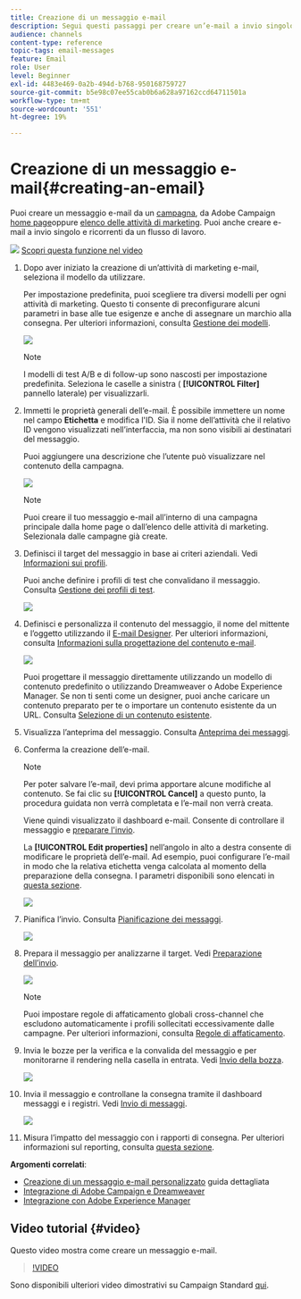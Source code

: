 ```yaml
---
title: Creazione di un messaggio e-mail
description: Segui questi passaggi per creare un’e-mail a invio singolo in Adobe Campaign.
audience: channels
content-type: reference
topic-tags: email-messages
feature: Email
role: User
level: Beginner
exl-id: 4483e469-0a2b-494d-b768-950168759727
source-git-commit: b5e98c07ee55cab0b6a628a97162ccd64711501a
workflow-type: tm+mt
source-wordcount: '551'
ht-degree: 19%

---
```


# Creazione di un messaggio e-mail{#creating-an-email}

Puoi creare un messaggio e-mail da un [campagna](../../start/using/marketing-activities.md#creating-a-marketing-activity), da Adobe Campaign [home page](../../start/using/interface-description.md#home-page)oppure [elenco delle attività di marketing](../../start/using/marketing-activities.md#about-marketing-activities). Puoi anche creare e-mail a invio singolo e ricorrenti da un flusso di lavoro.

![](assets/do-not-localize/how-to-video.png) [Scopri questa funzione nel video](#video)

1. Dopo aver iniziato la creazione di un’attività di marketing e-mail, seleziona il modello da utilizzare.

   Per impostazione predefinita, puoi scegliere tra diversi modelli per ogni attività di marketing. Questo ti consente di preconfigurare alcuni parametri in base alle tue esigenze e anche di assegnare un marchio alla consegna. Per ulteriori informazioni, consulta [Gestione dei modelli](../../start/using/marketing-activity-templates.md).

   ![](assets/email_creation_1.png)

   >[!NOTE]
   >
   >I modelli di test A/B e di follow-up sono nascosti per impostazione predefinita. Seleziona le caselle a sinistra ( **[!UICONTROL Filter]** pannello laterale) per visualizzarli.

1. Immetti le proprietà generali dell’e-mail. È possibile immettere un nome nel campo **Etichetta** e modifica l&#39;ID. Sia il nome dell’attività che il relativo ID vengono visualizzati nell’interfaccia, ma non sono visibili ai destinatari del messaggio.

   Puoi aggiungere una descrizione che l’utente può visualizzare nel contenuto della campagna.

   ![](assets/email_creation_2.png)

   >[!NOTE]
   >
   >Puoi creare il tuo messaggio e-mail all’interno di una campagna principale dalla home page o dall’elenco delle attività di marketing. Selezionala dalle campagne già create.

1. Definisci il target del messaggio in base ai criteri aziendali. Vedi [Informazioni sui profili](../../audiences/using/about-profiles.md).

   Puoi anche definire i profili di test che convalidano il messaggio. Consulta [Gestione dei profili di test](../../audiences/using/managing-test-profiles.md).

   ![](assets/email_creation_3.png)

1. Definisci e personalizza il contenuto del messaggio, il nome del mittente e l’oggetto utilizzando il [E-mail Designer](../../designing/using/designing-content-in-adobe-campaign.md). Per ulteriori informazioni, consulta [Informazioni sulla progettazione del contenuto e-mail](../../designing/using/designing-content-in-adobe-campaign.md).

   ![](assets/email_creation_4.png)

   Puoi progettare il messaggio direttamente utilizzando un modello di contenuto predefinito o utilizzando Dreamweaver o Adobe Experience Manager. Se non ti senti come un designer, puoi anche caricare un contenuto preparato per te o importare un contenuto esistente da un URL. Consulta [Selezione di un contenuto esistente](../../designing/using/using-existing-content.md).

1. Visualizza l’anteprima del messaggio. Consulta [Anteprima dei messaggi](../../sending/using/previewing-messages.md).
1. Conferma la creazione dell’e-mail.

   >[!NOTE]
   >
   >Per poter salvare l’e-mail, devi prima apportare alcune modifiche al contenuto. Se fai clic su **[!UICONTROL Cancel]** a questo punto, la procedura guidata non verrà completata e l’e-mail non verrà creata.

   Viene quindi visualizzato il dashboard e-mail. Consente di controllare il messaggio e [preparare l&#39;invio](../../sending/using/preparing-the-send.md).

   La **[!UICONTROL Edit properties]** nell’angolo in alto a destra consente di modificare le proprietà dell’e-mail. Ad esempio, puoi configurare l’e-mail in modo che la relativa etichetta venga calcolata al momento della preparazione della consegna.  I parametri disponibili sono elencati in [questa sezione](../../administration/using/configuring-email-channel.md#list-of-email-properties).

   ![](assets/delivery_dashboard_2.png)

1. Pianifica l’invio. Consulta [Pianificazione dei messaggi](../../sending/using/about-scheduling-messages.md).

   ![](assets/delivery_planning.png)

1. Prepara il messaggio per analizzarne il target. Vedi [Preparazione dell’invio](../../sending/using/confirming-the-send.md).

   ![](assets/preparing_delivery_2.png)

   >[!NOTE]
   >
   >Puoi impostare regole di affaticamento globali cross-channel che escludono automaticamente i profili sollecitati eccessivamente dalle campagne. Per ulteriori informazioni, consulta [Regole di affaticamento](../../sending/using/fatigue-rules.md).

1. Invia le bozze per la verifica e la convalida del messaggio e per monitorarne il rendering nella casella in entrata. Vedi [Invio della bozza](../../sending/using/sending-proofs.md).

   ![](assets/bat_select.png)

1. Invia il messaggio e controllane la consegna tramite il dashboard messaggi e i registri. Vedi [Invio di messaggi](../../sending/using/confirming-the-send.md).

   ![](assets/confirm_delivery.png)

1. Misura l’impatto del messaggio con i rapporti di consegna. Per ulteriori informazioni sul reporting, consulta [questa sezione](../../reporting/using/about-dynamic-reports.md).

**Argomenti correlati**:

* [Creazione di un messaggio e-mail personalizzato](../../channels/using/key-steps-to-send-a-message.md) guida dettagliata
* [Integrazione di Adobe Campaign e Dreamweaver](../../designing/using/using-integrations.md#editing-content-in-dreamweaver)
* [Integrazione con Adobe Experience Manager](../../integrating/using/integrating-with-experience-manager.md)

## Video tutorial {#video}

Questo video mostra come creare un messaggio e-mail.

>[!VIDEO](https://video.tv.adobe.com/v/23721?quality=12)

Sono disponibili ulteriori video dimostrativi su Campaign Standard [qui](https://experienceleague.adobe.com/docs/campaign-standard-learn/tutorials/overview.html?lang=it).
